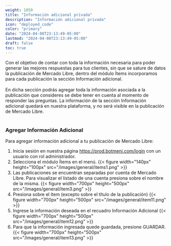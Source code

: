 ```yaml
---
weight: 1850
title: "Información adicional privada"
description: "Información adicional privada"
icon: "deployed_code"
color: "primary"
date: "2024-04-08T23:13:49-05:00"
lastmod: "2024-04-08T23:13:49-05:00"
draft: false
toc: true
---
```

Con el objetivo de contar con toda la información necesaria para poder generar las mejores respuestas para tus clientes, sin que se sature de datos la publicación de Mercado Libre, dentro del módulo Ítems incorporamos para cada publicación la sección Información adicional.<br></br>
En dicha sección podrás agregar toda la información asociada a la publicación que consideres se debe tener en cuenta al momento de responder las preguntas. La información de la sección Información adicional quedará en nuestra plataforma, y no será visible en la publicación de Mercado Libre.<br></br>

### Agregar Información Adicional

Para agregar información adicional a tu publicación de Mercado Libre:
1. Inicia sesión en nuestra página <https://prod.botmeni.com/login> con un usuario con rol administrador.
2. Selecciona el módulo Ítems en el menú.
{{< figure width="140px" height="100px" src="/images/general/items1.png" >}}
3. Las publicaciones se encuentran separadas por cuenta de Mercado Libre. Para visualizar el listado de una cuenta presiona sobre el nombre de la misma.
{{< figure width="700px" height="500px" src="/images/general/item3.png" >}}
4. Presiona sobre el ítem (excepto sobre el título de la publicación)
{{< figure width="700px" height="500px" src="/images/general/item11.png" >}}
5. Ingrese la información deseada en el recuadro Información Adicional
{{< figure width="700px" height="500px" src="/images/general/item12.png" >}}
6. Para que la información ingresada quede guardada, presione GUARDAR.
{{< figure width="700px" height="500px" src="/images/general/item13.png" >}}

